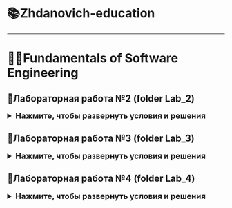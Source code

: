 # 📚Zhdanovich-education

---
# 🧑‍💻Fundamentals of Software Engineering


## 🚀Лабораторная работа №2 (folder Lab_2)

<details>
    <summary style="font-weight: bold; font-size: large">Нажмите, чтобы развернуть условия и решения</summary>

---
**_A4._** Напишите программу, которая считывает два целых числа A и B и выводит наибольшее из них.  
Числа — целые от 1 до 1000.  
ВАЖНО: можно пользоваться только целочисленными арифметическими операциями (без ветвлений, циклов, функций).   
Решение → `A4.py`
---
**_A5._** Проверить, делится ли число A на число B нацело без использования ветвлений и функций.  
Вывести `YES`, если A кратно B, иначе `NO`.  
Решение → `A5.py`
---
_**A6.**_ Электронные часы: по числу секунд с начала суток вывести время в формате `h:mm:ss`.  
Решение → `A6.py` 
---
**_A7._** По координатам двух клеток шахматной доски определить: одинаковый ли цвет (YES/NO) и если одинаковый — вывести цвет (White/Black). Клетка (1,1) — белая.  
Решение → `A7.py`
---

**_B1._ Расстояние по карте.** \
Чтение из файла `inmapX.dat`:  
1) N — количество локаций (1–100)  
2) Масштаб (миль на дюйм)  

Далее — расстояния (в дюймах) между последовательными точками.  
Вывести таблицу с перерасчётом и итог.  

Пример входных данных:
```
4  0.25
1.5
2.3
5.9
4.0
```
Требуется найти расстояние, которое придется проехать (в милях), чтобы посетить все локации, а
также найти расстояние между двумя соседними (в милях).

### Вывод в формате:
```
Ivan Zhdanovich 
Simple Map Distance Computations

Map Scale Factor:    0.25 miles per inch

      Map       Mileage
      Measure   Distance
=============================================================
#  1    1.5       0.4
#  2    2.3       0.6
#  3    5.9       1.5
#  4    4.0       1.0
=============================================================
Map Total Distance:   3.5 miles
```

Решение → `B1.py` 

### Применчание:
Заметка: в Python 3.13 `round()` округляет X.5 к ближайшему чётному.  
Перед началом укажите путь к файлу в строке:
`with open('Path/to/file.dat', 'r', encoding='utf-8') as file:`

---

**_B2._ Фактор охлаждения ветром (Wind Chill).**  
Чтение измерений из `X.WCData.txt`: время, температура воздуха, скорость ветра.  
Рассчитать скорректированную температуру (WC temp), WC Effect и среднее скорректированное значение.  
Результат записывается в `X.WindChillReport.txt`.  
Решение → `B2.py`  

### Фрагмент входа:

```
Time          Air Temp    Wind Speed
------------------------------------
00:00:55           36             27
00:30:22           33             36
01:00:52           29             40
01:30:14           29             39
```

Программа должна сформировать файл `X.WindChillReport.txt`, содержащий результаты
вычислений в следующем виде:


```
Time     WC temp     WC Effect
------------------------------
00:00:55    23.3         -12.7
00:30:22    17.6         -15.4
01:00:52    11.4         -17.6
------------------------------

The average adjusted temperature, based on 13 observations, was 8.4
```

#### Примечание: 
Т.к для решения использовался Python 3.13: функция round() округляет числа типа Х.5 до ближайшего четного.
Так же перед началом надо указать путь до вашего файла с данными в переменной `Path_to_File_with_data`
Программа записывает результат вычислений в новом файле, если надо названи ефайла не по форме `X.WindChillReport.txt`
или надо изменить путь где будет создан этот файл, надо заменить путь и название в переменной `Path_to_new_file_result`.


</details>

## 🚀Лабораторная работа №3 (folder Lab_3)

<details>
    <summary style="font-weight: bold; font-size: large">Нажмите, чтобы развернуть условия и решения</summary>

**_A1._**   Определить лежат ли точки в одной четверти.  
Входные данные: x1, y1, x2, y2 — координаты двух точек (не на осях).  
Вывести `YES`, если в одной четверти и указать четверть, иначе `NO`.
Решение → `A1.py`
---
**_A2._**  Напишите программу, которая проверяет введенный пароль на надежность. Требования к
надежному паролю следующие:
• Длина пароля – 8 символов
• В пароле должны быть заглавные и строчные буквы, цифры и специальные символы: *, - , #
Решение → `A2.py`
---
**_A3._**  Напишите программу, которая по двум показаниям счетчика (предыдущее и текущее) определяет
объем использованного газа в кубометрах, вычисляет сумму оплаты за газ и среднюю цену за
кубометр. Сумму оплаты и средней цены за кубометр округлите при выводе до двух знаков после
запятой.
Решение → `A3.py`


### **_B1._ Кот и мышь.** 
Кот и мышь двигаются по прямоугольной сетке, каждая клетка — пара координат (строка, столбец).
Оба игрока могут перемещаться по вертикали и горизонтали, не выходя за границы: если выходят — оказываются на 
противоположной стороне. Если кот и мышь оказываются в одной клетке одновременно, кот ловит мышь и игра заканчивается.
Программа читает начальные позиции и ходы из файла, вычисляет расстояния между игроками, суммарные пройденные пути
и определяет исход: «Кот поймал мышь» или «Мышь сбежала».
Чтение из файла `X.ChaseData.txt`:  
### Формат входных данных:
```
Первая строка – два целых числа (количество строк и столбцов сетки)
Каждая следующая строка представлена в одном из следующих
форматов:
M <число> <число> // начальная позиция или ход мыши
C <число> <число> // начальная позиция или ход кота
P // команда вывода на экран (print) текущего состояния игры 

   29   15
C        18         3
M         1        11
M        13        -3
P
M        -4        -1
P
M        -4        -2
P
C         9        -2
```
### Формат выходных данных: 

```
Первая строка – название игры
Вторая строка – пустая
Третья строка – названия столбцов таблицы
Четвертая строка – строка разделительных символов
Пятая и следующие строки – позиции кота и мыши и расстояние
между ними. Если на момент выполнения команды P позиция
игрока неизвестна, то выводим ( ?, ?).
Под таблицей выводятся расстояния, пройденные обоими
игроками, а также исход игры. 

Cat and Mouse

  Cat        Mouse    Distance
------------------------------
(18, 3)     (14, 8)       9
(18, 3)     (10, 7)      12
(18, 3)     ( 6, 5)      14
(27, 1)     ( 6, 5)      25
(10, 1)     (28,15)      32
(10, 1)     ( 3, 1)       7
( 6, 1)     ( 3,13)      15
( 5, 4)     ( 3,13)      11
( 9, 5)     ( 3,13)      14
( 9, 5)     ( 9,10)       5
------------------------------


Distance   Mouse    Cat
              66     42

Mouse evaded Cat
```
Решение → `B1.py` 

### Применчание:
Перед началом укажите путь к файлу в строке:
`with open('Path/to/file.dat', 'r') as file:`

</details>




## 🚀Лабораторная работа №4 (folder Lab_4)

<details>
    <summary style="font-weight: bold; font-size: large">Нажмите, чтобы развернуть условия и решения</summary>

**_A1._**   Создайте тренажёр для изучения таблицы умножения. Программа задаёт N случайных
примеров на умножение, ожидает ответа пользователя на каждый пример, подсчитывает
количество правильных ответов, затраченное время на каждый пример и на все примеры. После
того, как пользователь решит все примеры, программа выдает подробную статистику:\
• Общее время, затраченное на ответы (сек.)\
• Среднее время на один пример (сек.)\
• Количество правильных ответов\
• Процент правильных ответов\
В случае, если пользователь вводит ответ, не являющийся целым числом, программа повторяет тот
же пример, пока пользователь не введет целое число (см. пример работы программы)
```
Введите количество примеров: 5
Вопрос 1/1
2 × 7 = 15
Неверно! Правильно: 14 (Время: 2.9 сек)
Вопрос 2/2
4 × 6 = 24
Верно! (Время: 2.2 сек) 
==================================================
СТАТИСТИКА:
==================================================
Общее время: 5.1 секунд
Среднее время на вопрос: 2.5 сек
Правильных ответов: 1/2
Процент правильных: 50.0%
```
Решение → `A1.py`

---
**_A2._**  Используя вложенные циклы, изобразите следующие фигуры:\
• Прямоугольник, размером n*m (размеры вводятся с клавиатуры)\
• Правый треугольник, состоящий из n строк\
• Рамку, размером n * m\

```angular2html
ПРЯМОУГОЛЬНИК 5x10:                     
##########
##########
##########
##########
##########
ПРАВЫЙ ТРЕУГОЛЬНИК:
#
##
###
####
#####
РАМКА 5*10:
##########
#        #
#        #
#        #
##########
```
Решение → `A2.py`

**_A3._**  Вы - сетевой администратор, который в процессе мониторинга сети зафиксировал
последовательности успешно доставленных (1) и потерянных (0) пакетов данных. Разработайте
программу, для анализа этих последовательностей и выявления критических периодов потерь
данных.
Программа должна проанализировать последовательность из нулей (0) и единиц (1), где 1 – пакет
успешно доставлен, 0 – пакет потерян. Требуется:\
• Осуществить ввод строки, состоящей из 0 и 1. Длина строки должна быть не меньше 5.\
• Осуществить проверку корректности ввода, убедившись, что в строке используются только
символы 0 и 1.\
• Найти общее количество пакетов (это длина входной строки).\
• Найти общее количество потерянных пакетов (количество нулей).\
• Найти длину самой длинной последовательности потерянных пакетов (подряд идущих
нулей).\
• Вычислить процент потерь: (Количество потерянных пакетов / Общее количество пакетов) ×
100%\
• Оценить качество связи. Если процент потерь:\
0-1% - Отличное качество\
1-5% - Хорошее качество\
5-10% - Удовлетворительное качество\
10-20% - Плохое качество\
\>20% - Критическое состояние сети\

##### Пример работы программы:

Ввод:\
1101000110100011000001101101000110100000001110101\
Вывод:\
• Общее количество пакетов: 49 \
• Количество потерянных пакетов: 28 \
• Длина самой длинной последовательности потерянных пакетов: 7 \
• Процент потерь: 57.1% \
• Качество связи: критическое состояние сети\
Решение → `A3.py`


### **_B1._ Мониторинг осадков. ** 
Национальный центр климатических данных нанял Вас для написания
программы, генерирующей отчет по суточным объемам осадков. Проблема в том, что
компьютерный сбой привел к тому, что некоторые данные в исходных файлах отображаются в
неправильном порядке, потеряны или имеют неверно записанную дату. Вам необходимо
распознать ошибки в файле данных и отобразить сводку о суточных объемах осадков за указанный
месяц.

#### Входной файл.
Входной файл для этой программы называется Precip.txt. Первая строка файла содержит
информацию, которую не нужно обрабатывать. Вторая строка содержит местоположение
метеостанции, сообщающей об осадках. Третья строка содержит полное название месяца (с
заглавной буквы) и через запятую год, в котором фиксировались данные об осадках. Четвертая и
последующие строки содержат день и количество осадков в дюймах, зарегистрированное в этот
день.

### Формат входных данных:

```
CS1044 Project 5 Fall 2008
Blacksburg, VA
December, 2006
2  0
4 0
5 0
26 0
6 0
8	0.01
9 0
10	0.02
13 0
114 0
15 0
17 0.55
19	1.8
8 0.08
20 	4.12
24 0
32 0.73
28 0
11    0.05
12 0.01
29 0
```

Ваша программа должны считать информацию об осадках и вычислить минимальное,
максимальное и среднее значения количества осадков.\
Входной файл может содержать два типа ошибок. Первый тип (Invalid): день, указанный во входных
данных, может быть недопустимым для указанного месяца. Второй тип (Repeated): файл может
содержать несколько записей для одного и того же дня.\
Эти ошибки должны распознаваться, и должно выводиться сообщение об ошибке, содержащее
номер строки, в которой обнаружена ошибка. Смотрите ниже пример выходного файла Report.txt.
Там указан точный формат вывода сообщений об ошибках.


#### Выходной файл:
Выходной файл называется Report.txt. Пример выходного файла, соответствующий приведенному
входному файлу, показан ниже. Первые две строки содержат информацию о программисте и
проекте. Третья строка пустая. Четвертая строка содержит местоположение, месяц и год. Пятая
строка пустая. Остальная информация выводится в следующем порядке:

• Список всех ошибок, обнаруженных в файле.

• Гистограмма количества осадков. Выводится день и количество осадков с точностью до двух
знаков. Далее в этой же строке отображается график, содержащий одну звездочку (*) для
каждых 0.25 дюйма или их части. Например, осадки в количестве 0.01 - 0.25 дюйма 
отображаются одной звездой, 0.26 - 0.50 – две звезды, 0.51 - 0.75 – три звезды и т.д. Если
данные об осадках за день недоступны, вместо их количества выводим "NA".
• Максимальное, минимальное и среднее количество осадков. Если за весь месяц нет
доступной информации, для всех трех значений должно быть выведено "NA".

### Формат выходных данных: 
```
Programmer: Ivan Zhdanovich
CS 1044 Project 5 Fall 2008

Precipitation report for Radford, VA during December, 1996

Error         Day       Line
Invalid        75          4
Invalid        43          5

Day Amount Graph
  1   6.64 ***************************
  2     NA
  3     NA
  4   1.57 *******
  5     NA
  6     NA
  7     NA
  8     NA
  9     NA
 10     NA
 11     NA
 12   6.03 *************************
 13   4.39 ******************
 14   4.71 *******************
 15   9.88 ****************************************
 16   3.83 ****************
 17   0.29 **
 18   0.45 **
 19     NA
 20     NA
 21     NA
 22     NA
 23     NA
 24   1.73 *******
 25   3.13 *************
 26     NA
 27   0.00 
 28     NA
 29   9.56 ***************************************
 30     NA
 31     NA

Minimum     Maximum     Average
   0.00        9.88        1.68
```

Решение → `B1.py` 

### Применчание:
Путь к входному файлу указать в переменной `path_to_file_in = "file_B/Precip2.txt"`\
Путь до выходного файла указать в переменной `path_to_file_out = 'file_B/02Report.txt'`

</details>